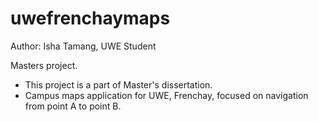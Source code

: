 # uwefrenchaymaps
Author: Isha Tamang,
UWE Student

Masters project.
- This project is a part of Master's dissertation.
- Campus maps application for UWE, Frenchay, focused on navigation from point A to point B.



